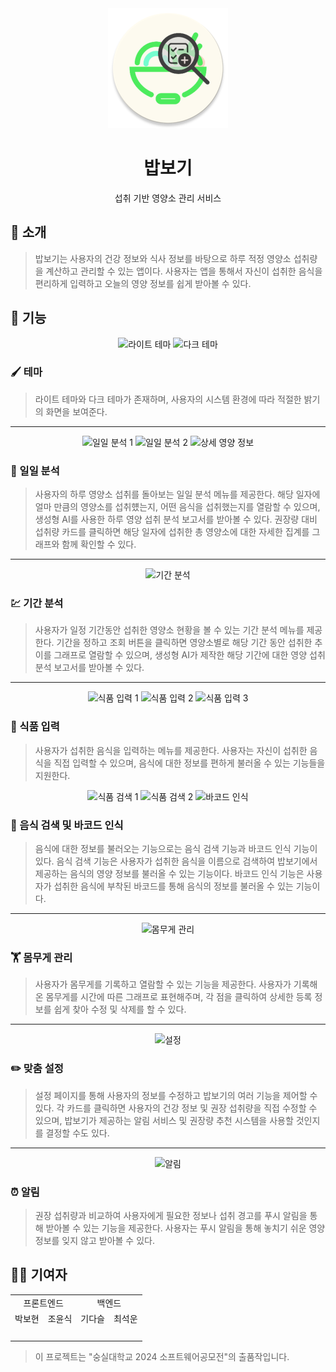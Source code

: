 <div align=center>
  <img src="https://raw.githubusercontent.com/CHOYUNSIG/babbogi/main/app/src/main/res/mipmap-xxxhdpi/ic_launcher_round.webp" alt="아이콘"/>
  <h1>밥보기</h1>
  <p>섭취 기반 영양소 관리 서비스</p>
</div>

<h2>📝 소개</h2>
<blockquote>
  밥보기는 사용자의 건강 정보와 식사 정보를 바탕으로 하루 적정 영양소 섭취량을 계산하고 관리할 수 있는 앱이다. 사용자는 앱을 통해서 자신이 섭취한 음식을 편리하게 입력하고 오늘의 영양 정보를 쉽게 받아볼 수 있다.
</blockquote>

<h2>🍎 기능</h2>
<div align=center>
  <img src="https://github.com/user-attachments/assets/7ca475d8-b913-431b-b025-9d86def286ad" width=30% alt="라이트 테마"/>
  <img src="https://github.com/user-attachments/assets/8d3ea4d6-8a14-4a10-9a53-3891661a9604" width=30% alt="다크 테마"/>
</div>
<h3>🖌️ 테마</h3>
<blockquote>
  <p>라이트 테마와 다크 테마가 존재하며, 사용자의 시스템 환경에 따라 적절한 밝기의 화면을 보여준다.</p>
</blockquote>
<hr>
<div align=center>
  <img src="https://github.com/user-attachments/assets/4f5374f3-ffa4-4ca8-b1ae-61e8c5d4a681" width=30% alt="일일 분석 1"/>
  <img src="https://github.com/user-attachments/assets/932c773e-f573-4545-9703-d6a7d3476e88" width=30% alt="일일 분석 2"/>
  <img src="https://github.com/user-attachments/assets/d2b76c44-68fa-48a9-ad4c-4938a28a7373" width=30% alt="상세 영양 정보"/>
</div>
<h3>📆 일일 분석</h3>
<blockquote>
  <p>사용자의 하루 영양소 섭취를 돌아보는 일일 분석 메뉴를 제공한다. 해당 일자에 얼마 만큼의 영양소를 섭취헀는지, 어떤 음식을 섭취했는지를 열람할 수 있으며, 생성형 AI를 사용한 하루 영양 섭취 분석 보고서를 받아볼 수 있다. 권장량 대비 섭취량 카드를 클릭하면 해당 일자에 섭취한 총 영양소에 대한 자세한 집계를 그래프와 함께 확인할 수 있다.</p>
</blockquote>
<hr>
<div align=center>
  <img src="https://github.com/user-attachments/assets/e615cf1e-c13f-46e2-938d-65f12dc4d62b" width=30% alt="기간 분석"/>
</div>
<h3>💹 기간 분석</h3>
<blockquote>
  <p>사용자가 일정 기간동안 섭취한 영양소 현황을 볼 수 있는 기간 분석 메뉴를 제공한다. 기간을 정하고 조회 버튼을 클릭하면 영양소별로 해당 기간 동안 섭취한 추이를 그래프로 열람할 수 있으며, 생성형 AI가 제작한 해당 기간에 대한 영양 섭취 분석 보고서를 받아볼 수 있다.</p>
</blockquote>
<hr>
<div align=center>
  <img src="https://github.com/user-attachments/assets/8524331f-2ee2-456f-8acd-dcbc15b741e7" width=30% alt="식품 입력 1"/>
  <img src="https://github.com/user-attachments/assets/841dea6b-f4ef-4db9-bee1-ae6cacafc930" width=30% alt="식품 입력 2"/>
  <img src="https://github.com/user-attachments/assets/4fa13f02-f08e-4d50-9fb8-ef5d9a94fc8f" width=30% alt="식품 입력 3"/>
</div>
<h3>🥑 식품 입력</h3>
<blockquote>
  <p>사용자가 섭취한 음식을 입력하는 메뉴를 제공한다. 사용자는 자신이 섭취한 음식을 직접 입력할 수 있으며, 음식에 대한 정보를 편하게 불러올 수 있는 기능들을 지원한다.</p>
</blockquote>
<div align=center>
  <img src="https://github.com/user-attachments/assets/82721282-0146-4b85-b7c2-baeabb3dcb0e" width=30% alt="식품 검색 1"/>
  <img src="https://github.com/user-attachments/assets/faa5c3cd-6c73-4b2b-a557-e647cdab49db" width=30% alt="식품 검색 2"/>
  <img src="https://github.com/user-attachments/assets/1b68d310-7a82-45cd-9edb-acfe50874f04" width=30% alt="바코드 인식"/>
</div>
<h3>🥑 음식 검색 및 바코드 인식</h3>
<blockquote>
  <p>음식에 대한 정보를 불러오는 기능으로는 음식 검색 기능과 바코드 인식 기능이 있다. 음식 검색 기능은 사용자가 섭취한 음식을 이름으로 검색하여 밥보기에서 제공하는 음식의 영양 정보를 불러올 수 있는 기능이다. 바코드 인식 기능은 사용자가 섭취한 음식에 부착된 바코드를 통해 음식의 정보를 불러올 수 있는 기능이다.</p>
</blockquote>
<hr>
<div align=center>
  <img src="https://github.com/user-attachments/assets/a8a4cd33-30e1-4de3-a347-296fd0872ee9" width=30% alt="몸무게 관리"/>
</div>
<h3>🏋️ 몸무게 관리</h3>
<blockquote>
  <p>사용자가 몸무게를 기록하고 열람할 수 있는 기능을 제공한다. 사용자가 기록해온 몸무게를 시간에 따른 그래프로 표현해주며, 각 점을 클릭하여 상세한 등록 정보를 쉽게 찾아 수정 및 삭제를 할 수 있다.</p>
</blockquote>
<hr>
<div align=center>
  <img src="https://github.com/user-attachments/assets/7a6140ff-0aff-4ab2-86c5-a19f5c34b296" width=30% alt="설정"/>
</div>
<h3>✏️ 맞춤 설정</h3>
<blockquote>
  <p>설정 페이지를 통해 사용자의 정보를 수정하고 밥보기의 여러 기능을 제어할 수 있다. 각 카드를 클릭하면 사용자의 건강 정보 및 권장 섭취량을 직접 수정할 수 있으며, 밥보기가 제공하는 알림 서비스 및 권장량 추천 시스템을 사용할 것인지를 결정할 수도 있다.</p>
</blockquote>
<hr>
<div align=center>
  <img src="https://github.com/user-attachments/assets/e7d2d075-555a-4e28-8b44-07af5704c81a" width=30% alt="알림"/>
</div>
<h3>⏰ 알림</h3>
<blockquote>
  <p>권장 섭취량과 비교하여 사용자에게 필요한 정보나 섭취 경고를 푸시 알림을 통해 받아볼 수 있는 기능을 제공한다. 사용자는 푸시 알림을 통해 놓치기 쉬운 영양 정보를 잊지 않고 받아볼 수 있다.</p>
</blockquote>

<h2>👨‍🔧 기여자</h2>

<div align=center>
  <table>
    <tr>
      <td colspan=2 align=center>프론트엔드</td>
      <td colspan=2 align=center>백엔드</td>
    </tr>
    <tr>
      <td align=center>박보현</td>
      <td align=center>조윤식</td>
      <td align=center>기다슬</td>
      <td align=center>최석운</td>
    </tr>
    <tr>
      <td align=center>
        <a href="https://github.com/HIROKIPark"><img src="https://avatars.githubusercontent.com/u/99084610?v=4" width=100 alt=""/></a>
      </td>
      <td align=center>
        <a href="https://github.com/CHOYUNSIG"><img src="https://avatars.githubusercontent.com/u/61886049?v=4" width=100 alt=""/></a>
      </td>
      <td align=center>
        <a href="https://github.com/gidaseul"><img src="https://avatars.githubusercontent.com/u/61573303?v=4" width=100 alt=""/></a>
      </td>
      <td align=center>
        <a href="https://github.com/choiseokun"><img src="https://avatars.githubusercontent.com/u/66260038?v=4" width=100 alt=""/></a>
      </td>
    </tr>
  </table>
</div>

<blockquote>
  이 프로젝트는 "숭실대학교 2024 소프트웨어공모전"의 출품작입니다.
</blockquote>
